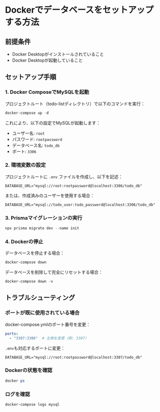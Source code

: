 # Dockerでデータベースをセットアップする方法

## 前提条件

- Docker Desktopがインストールされていること
- Docker Desktopが起動していること

## セットアップ手順

### 1. Docker ComposeでMySQLを起動

プロジェクトルート（todo-listディレクトリ）で以下のコマンドを実行：

```powershell
docker-compose up -d
```

これにより、以下の設定でMySQLが起動します：
- ユーザー名: `root`
- パスワード: `rootpassword`
- データベース名: `todo_db`
- ポート: `3306`

### 2. 環境変数の設定

プロジェクトルートに `.env` ファイルを作成し、以下を記述：

```env
DATABASE_URL="mysql://root:rootpassword@localhost:3306/todo_db"
```

または、作成済みのユーザーを使用する場合：

```env
DATABASE_URL="mysql://todo_user:todo_password@localhost:3306/todo_db"
```

### 3. Prismaマイグレーションの実行

```powershell
npx prisma migrate dev --name init
```

### 4. Dockerの停止

データベースを停止する場合：

```powershell
docker-compose down
```

データベースを削除して完全にリセットする場合：

```powershell
docker-compose down -v
```

## トラブルシューティング

### ポートが既に使用されている場合

docker-compose.ymlのポート番号を変更：

```yaml
ports:
  - "3307:3306"  # 左側を変更（例: 3307）
```

`.env`も対応するポートに変更：

```env
DATABASE_URL="mysql://root:rootpassword@localhost:3307/todo_db"
```

### Dockerの状態を確認

```powershell
docker ps
```

### ログを確認

```powershell
docker-compose logs mysql
```




